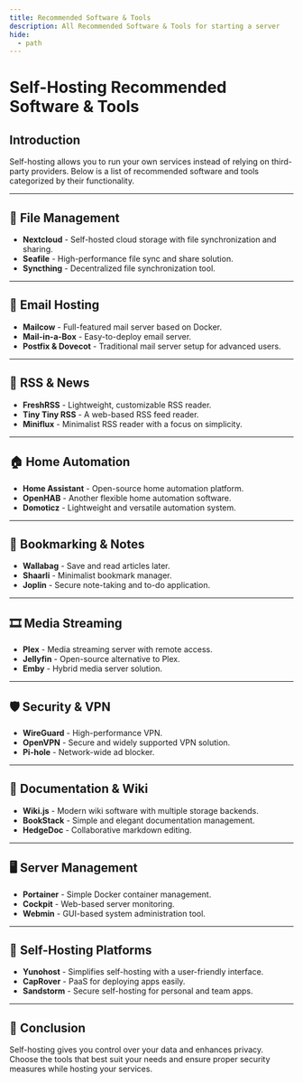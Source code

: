 ```yaml
---
title: Recommended Software & Tools
description: All Recommended Software & Tools for starting a server
hide:
  - path
---
```



# Self-Hosting Recommended Software & Tools

## Introduction
Self-hosting allows you to run your own services instead of relying on third-party providers. Below is a list of recommended software and tools categorized by their functionality.

---

## 📂 File Management
- **Nextcloud** - Self-hosted cloud storage with file synchronization and sharing.
- **Seafile** - High-performance file sync and share solution.
- **Syncthing** - Decentralized file synchronization tool.

---

## 📧 Email Hosting
- **Mailcow** - Full-featured mail server based on Docker.
- **Mail-in-a-Box** - Easy-to-deploy email server.
- **Postfix & Dovecot** - Traditional mail server setup for advanced users.

---

## 📰 RSS & News
- **FreshRSS** - Lightweight, customizable RSS reader.
- **Tiny Tiny RSS** - A web-based RSS feed reader.
- **Miniflux** - Minimalist RSS reader with a focus on simplicity.

---

## 🏠 Home Automation
- **Home Assistant** - Open-source home automation platform.
- **OpenHAB** - Another flexible home automation software.
- **Domoticz** - Lightweight and versatile automation system.

---

## 📑 Bookmarking & Notes
- **Wallabag** - Save and read articles later.
- **Shaarli** - Minimalist bookmark manager.
- **Joplin** - Secure note-taking and to-do application.

---

## 🎞️ Media Streaming
- **Plex** - Media streaming server with remote access.
- **Jellyfin** - Open-source alternative to Plex.
- **Emby** - Hybrid media server solution.

---

## 🛡️ Security & VPN
- **WireGuard** - High-performance VPN.
- **OpenVPN** - Secure and widely supported VPN solution.
- **Pi-hole** - Network-wide ad blocker.

---

## 📜 Documentation & Wiki
- **Wiki.js** - Modern wiki software with multiple storage backends.
- **BookStack** - Simple and elegant documentation management.
- **HedgeDoc** - Collaborative markdown editing.

---

## 🖥️ Server Management
- **Portainer** - Simple Docker container management.
- **Cockpit** - Web-based server monitoring.
- **Webmin** - GUI-based system administration tool.

---

## 📡 Self-Hosting Platforms
- **Yunohost** - Simplifies self-hosting with a user-friendly interface.
- **CapRover** - PaaS for deploying apps easily.
- **Sandstorm** - Secure self-hosting for personal and team apps.

---

## 📝 Conclusion
Self-hosting gives you control over your data and enhances privacy. Choose the tools that best suit your needs and ensure proper security measures while hosting your services.
